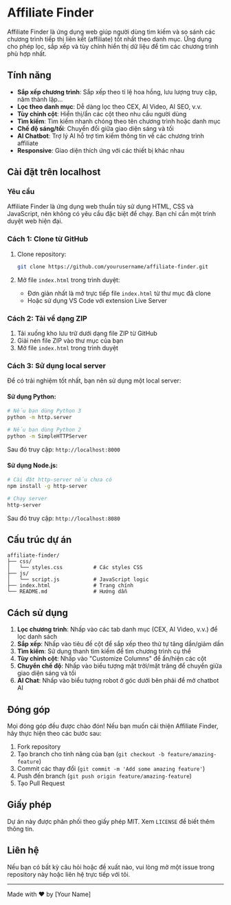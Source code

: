 # Affiliate Finder

Affiliate Finder là ứng dụng web giúp người dùng tìm kiếm và so sánh các chương trình tiếp thị liên kết (affiliate) tốt nhất theo danh mục. Ứng dụng cho phép lọc, sắp xếp và tùy chỉnh hiển thị dữ liệu để tìm các chương trình phù hợp nhất.

<!-- Screenshot sẽ được thêm sau khi đẩy lên GitHub -->

## Tính năng

- **Sắp xếp chương trình**: Sắp xếp theo tỉ lệ hoa hồng, lưu lượng truy cập, năm thành lập...
- **Lọc theo danh mục**: Dễ dàng lọc theo CEX, AI Video, AI SEO, v.v.
- **Tùy chỉnh cột**: Hiển thị/ẩn các cột theo nhu cầu người dùng
- **Tìm kiếm**: Tìm kiếm nhanh chóng theo tên chương trình hoặc danh mục
- **Chế độ sáng/tối**: Chuyển đổi giữa giao diện sáng và tối
- **AI Chatbot**: Trợ lý AI hỗ trợ tìm kiếm thông tin về các chương trình affiliate
- **Responsive**: Giao diện thích ứng với các thiết bị khác nhau

## Cài đặt trên localhost

### Yêu cầu

Affiliate Finder là ứng dụng web thuần túy sử dụng HTML, CSS và JavaScript, nên không có yêu cầu đặc biệt để chạy. Bạn chỉ cần một trình duyệt web hiện đại.

### Cách 1: Clone từ GitHub

1. Clone repository:
   ```bash
   git clone https://github.com/yourusername/affiliate-finder.git
   ```

2. Mở file `index.html` trong trình duyệt:
   - Đơn giản nhất là mở trực tiếp file `index.html` từ thư mục đã clone
   - Hoặc sử dụng VS Code với extension Live Server

### Cách 2: Tải về dạng ZIP

1. Tải xuống kho lưu trữ dưới dạng file ZIP từ GitHub
2. Giải nén file ZIP vào thư mục của bạn
3. Mở file `index.html` trong trình duyệt

### Cách 3: Sử dụng local server

Để có trải nghiệm tốt nhất, bạn nên sử dụng một local server:

#### Sử dụng Python:

```bash
# Nếu bạn dùng Python 3
python -m http.server

# Nếu bạn dùng Python 2
python -m SimpleHTTPServer
```

Sau đó truy cập: `http://localhost:8000`

#### Sử dụng Node.js:

```bash
# Cài đặt http-server nếu chưa có
npm install -g http-server

# Chạy server
http-server
```

Sau đó truy cập: `http://localhost:8080`

## Cấu trúc dự án

```
affiliate-finder/
├── css/
│   └── styles.css          # Các styles CSS
├── js/
│   └── script.js           # JavaScript logic
├── index.html              # Trang chính
└── README.md               # Hướng dẫn
```

## Cách sử dụng

1. **Lọc chương trình**: Nhấp vào các tab danh mục (CEX, AI Video, v.v.) để lọc danh sách
2. **Sắp xếp**: Nhấp vào tiêu đề cột để sắp xếp theo thứ tự tăng dần/giảm dần
3. **Tìm kiếm**: Sử dụng thanh tìm kiếm để tìm chương trình cụ thể
4. **Tùy chỉnh cột**: Nhấp vào "Customize Columns" để ẩn/hiện các cột
5. **Chuyển chế độ**: Nhấp vào biểu tượng mặt trời/mặt trăng để chuyển giữa giao diện sáng và tối
6. **AI Chat**: Nhấp vào biểu tượng robot ở góc dưới bên phải để mở chatbot AI

## Đóng góp

Mọi đóng góp đều được chào đón! Nếu bạn muốn cải thiện Affiliate Finder, hãy thực hiện theo các bước sau:

1. Fork repository
2. Tạo branch cho tính năng của bạn (`git checkout -b feature/amazing-feature`)
3. Commit các thay đổi (`git commit -m 'Add some amazing feature'`)
4. Push đến branch (`git push origin feature/amazing-feature`)
5. Tạo Pull Request

## Giấy phép

Dự án này được phân phối theo giấy phép MIT. Xem `LICENSE` để biết thêm thông tin.

## Liên hệ

Nếu bạn có bất kỳ câu hỏi hoặc đề xuất nào, vui lòng mở một issue trong repository này hoặc liên hệ trực tiếp với tôi.

---

Made with ❤️ by [Your Name] 